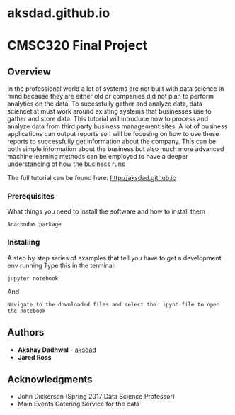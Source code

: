 # aksdad.github.io

# CMSC320 Final Project

## Overview

In the professional world a lot of systems are not built with data science in mind because they are either old or companies did not plan to perform analytics on the data. To sucessfully gather and analyze data, data sciencetist must work around existing systems that businesses use to gather and store data. This tutorial will introduce how to process and analyze data from third party business management sites.
A lot of business applications can output reports so I will be focusing on how to use these reports to successfully get information about the company. This can be both simple information about the business but also much more advanced machine learning methods can be employed to have a deeper understanding of how the business runs

The full tutorial can be found here: http://aksdad.github.io

### Prerequisites

What things you need to install the software and how to install them

```
Anacondas package
```

### Installing

A step by step series of examples that tell you have to get a development env running
Type this in the terminal:
```
jupyter notebook
```

And

```
Navigate to the downloaded files and select the .ipynb file to open the notebook
```

## Authors

* **Akshay Dadhwal** - [aksdad](https://github.com/aksdad)
* **Jared Ross**

## Acknowledgments

* John Dickerson (Spring 2017 Data Science Professor)
* Main Events Catering Service for the data
